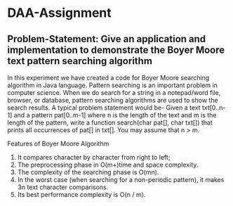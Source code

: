# DAA-Assignment
## Problem-Statement: Give an application and implementation to demonstrate the Boyer Moore text pattern searching algorithm

In this experiment we have created a code for Boyer Moore searching algorithm in Java language. Pattern searching is an important problem in computer science. When we do search for a string in a notepad/word file, browser, or database, pattern searching algorithms are used to show the search results. A typical problem statement would be- 
Given a text txt[0..n-1] and a pattern pat[0..m-1] where n is the length of the text and m is the length of the pattern, write a function search(char pat[], char txt[]) that prints all occurrences of pat[] in txt[]. You may assume that n > m. 

Features of Boyer Moore Algorithm
1. It compares character by character from right to left;
2. The preprocessing phase in O(m+)time and space complexity.
3. The complexity of the searching phase is O(mn).
4. In the worst case (when searching for a non-periodic pattern), it makes 3n text character comparisons.
5. Its best performance complexity is O(n / m).
